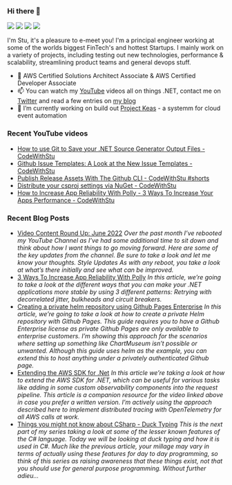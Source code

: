 ### Hi there 👋

[![](https://img.shields.io/badge/-@im5tu-%231DA1F2?style=flat-square&logo=twitter&logoColor=ffffff)](https://bit.ly/im5tu-tw)
[![](https://img.shields.io/badge/-@im5tu-black?style=flat-square&logo=github)](https://bit.ly/im5tu-github)
[![](https://img.shields.io/badge/-@im5tu-red?style=flat-square&logo=youtube)](https://bit.ly/im5tu-yt)
[![](https://img.shields.io/badge/-Stuart%20Blackler-blue?style=flat-square&logo=Linkedin&logoColor=white)](https://bit.ly/im5tu-li)

I'm Stu, it's a pleasure to e-meet you! I'm a principal engineer working at some of the worlds biggest FinTech's and hottest Startups. I mainly work on a variety of projects, including testing out new technologies, performance & scalability, streamlining product teams and general devops stuff.

- 🌱 AWS Certified Solutions Architect Associate & AWS Certified Developer Associate
- 📫 You can watch my [YouTube](https://bit.ly/im5tu-yt-sub) videos all on things .NET, contact me on [Twitter](https://bit.ly/im5tu-tw) and read a few entries on [my blog](https://bit.ly/im5tu-articles)
- 🔭 I’m currently working on build out [Project Keas](https://github.com/projectkeas) - a systemm for cloud event automation

### Recent YouTube videos
<!--START_SECTION:youtube-->
- [How to use Git to Save your .NET Source Generator Output Files - CodeWithStu](https:&#x2F;&#x2F;www.youtube.com&#x2F;watch?v&#x3D;eX3ZcOITOMI)
- [Github Issue Templates: A Look at the New Issue Templates - CodeWithStu](https:&#x2F;&#x2F;www.youtube.com&#x2F;watch?v&#x3D;o3E3LwzhLcc)
- [Publish Release Assets With The Github CLI - CodeWithStu #shorts](https:&#x2F;&#x2F;www.youtube.com&#x2F;watch?v&#x3D;YJSxUAsxTWs)
- [Distribute your csproj settings via NuGet - CodeWithStu](https:&#x2F;&#x2F;www.youtube.com&#x2F;watch?v&#x3D;V5wJeN3Ntqc)
- [How to Increase App Reliability With Polly - 3 Ways To Increase Your Apps Performance  - CodeWithStu](https:&#x2F;&#x2F;www.youtube.com&#x2F;watch?v&#x3D;4mWkb3tHDf0)
<!--END_SECTION:youtube-->
### Recent Blog Posts
<!--START_SECTION:blog-->
- [Video Content Round Up: June 2022](https:&#x2F;&#x2F;im5tu.io&#x2F;article&#x2F;2022&#x2F;06&#x2F;video-content-round-up-june-2022&#x2F;) 
*Over the past month I’ve rebooted my YouTube Channel as I’ve had some additional time to sit down and think about how I want things to go moving forward. Here are some of the key updates from the channel. Be sure to take a look and let me know your thoughts.
Style Updates As with any reboot, you take a look at what’s there initially and see what can be improved.*
- [3 Ways To Increase App Reliability With Polly](https:&#x2F;&#x2F;im5tu.io&#x2F;article&#x2F;2022&#x2F;02&#x2F;3-ways-to-increase-app-reliability-with-polly&#x2F;) 
*In this article, we’re going to take a look at the different ways that you can make your .NET applications more stable by using 3 different patterns: Retrying with decorrelated jitter, bulkheads and circuit breakers.*
- [Creating a private helm repository using Github Pages Enterprise](https:&#x2F;&#x2F;im5tu.io&#x2F;article&#x2F;2022&#x2F;01&#x2F;creating-a-private-helm-repository-using-github-pages-enterprise&#x2F;) 
*In this article, we’re going to take a look at how to create a private Helm repository with Github Pages. This guide requires you to have a Github Enterprise license as private Github Pages are only available to enterprise customers. I’m showing this approach for the scenarios where setting up something like ChartMuseum isn’t possible or unwanted. Although this guide uses helm as the example, you can extend this to host anything under a privately authenticated Github page.*
- [Extending the AWS SDK for .Net](https:&#x2F;&#x2F;im5tu.io&#x2F;article&#x2F;2022&#x2F;01&#x2F;extending-the-aws-sdk-for-.net&#x2F;) 
*In this article we’re taking a look at how to extend the AWS SDK for .NET, which can be useful for various tasks like adding in some custom observability components into the request pipeline. This article is a companion resource for the video linked above in case you prefer a written version. I’m actively using the approach described here to implement distributed tracing with OpenTelemetry for all AWS calls at work.*
- [Things you might not know about CSharp - Duck Typing](https:&#x2F;&#x2F;im5tu.io&#x2F;article&#x2F;2022&#x2F;01&#x2F;things-you-might-not-know-about-csharp-duck-typing&#x2F;) 
*This is the next part of my series taking a look at some of the lesser known features of the C# language. Today we will be looking at duck typing and how it is used in C#. Much like the previous article, your millage may vary in terms of actually using these features for day to day programming, so think of this series as raising awareness that these things exist, not that you should use for general purpose programming. Without further adieu…*
<!--END_SECTION:blog-->
